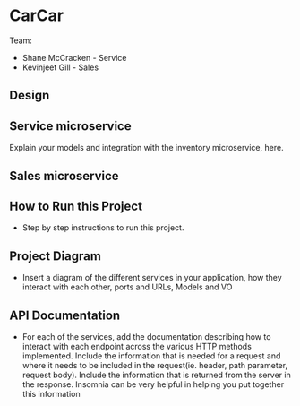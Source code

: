 # CarCar

Team:

* Shane McCracken - Service
* Kevinjeet Gill - Sales

## Design

## Service microservice

Explain your models and integration with the inventory
microservice, here.

## Sales microservice

## How to Run this Project

- Step by step instructions to run this project.

## Project Diagram

- Insert a diagram of the different services in your application, how they interact with each other, ports and URLs, Models and VO

## API Documentation

- For each of the services, add the documentation describing how to interact with each endpoint across the various HTTP methods implemented. Include the information that is needed for a request and where it needs to be included in the request(ie. header, path parameter, request body). Include the information that is returned from the server in the response. Insomnia can be very helpful in helping you put together this information
